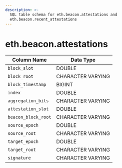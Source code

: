 ```yaml
---
description: >-
  SQL table schema for eth.beacon.attestations and
  eth.beacon.recent_attestations
---
```


# eth.beacon.attestations

| Column Name         | Data Type         |
| ------------------- | ----------------- |
| `block_slot`        | DOUBLE            |
| `block_root`        | CHARACTER VARYING |
| `block_timestamp`   | BIGINT            |
| `index`             | DOUBLE            |
| `aggregation_bits`  | CHARACTER VARYING |
| `attestation_slot`  | DOUBLE            |
| `beacon_block_root` | CHARACTER VARYING |
| `source_epoch`      | DOUBLE            |
| `source_root`       | CHARACTER VARYING |
| `target_epoch`      | DOUBLE            |
| `target_root`       | CHARACTER VARYING |
| `signature`         | CHARACTER VARYING |
